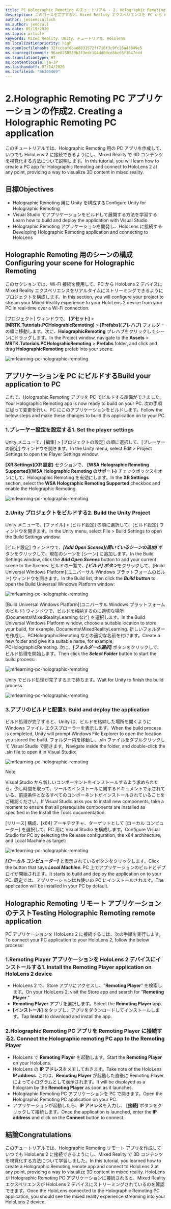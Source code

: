 ```yaml
---
title: PC Holographic Remoting のチュートリアル - 2. Holographic Remoting PC アプリケーションを作成する
description: このコースを完了すると、Mixed Reality エクスペリエンスを PC から HoloLens 2 にリモート処理する方法を学習できます。
author: jessemcculloch
ms.author: jemccull
ms.date: 05/19/2020
ms.topic: article
keywords: Mixed Reality、Unity、チュートリアル、Hololens
ms.localizationpriority: high
ms.openlocfilehash: 32fccbaf6bae8031572ff716f3c9fc26a43849e5
ms.sourcegitcommit: 96ae8258539b2f3edc104dd0dce8bc66f3647cdd
ms.translationtype: HT
ms.contentlocale: ja-JP
ms.lasthandoff: 07/14/2020
ms.locfileid: "86305469"
---
```

# <a name="2-creating-a-holographic-remoting-pc-application"></a><span data-ttu-id="22a25-105">2.Holographic Remoting PC アプリケーションの作成</span><span class="sxs-lookup"><span data-stu-id="22a25-105">2. Creating a Holographic Remoting PC application</span></span>

<span data-ttu-id="22a25-106">このチュートリアルでは、Holographic Remoting 用の PC アプリを作成して、いつでも HoloLens 2 に接続できるようにし、Mixed Reality で 3D コンテンツを視覚化する方法について説明します。</span><span class="sxs-lookup"><span data-stu-id="22a25-106">In this tutorial, you will learn how to create a PC app for Holographic Remoting and connect to HoloLens 2 at any point, providing a way to visualize 3D content in mixed reality.</span></span>

## <a name="objectives"></a><span data-ttu-id="22a25-107">目標</span><span class="sxs-lookup"><span data-stu-id="22a25-107">Objectives</span></span>

* <span data-ttu-id="22a25-108">Holographic Remoting 用に Unity を構成する</span><span class="sxs-lookup"><span data-stu-id="22a25-108">Configure Unity for Holographic Remoting</span></span>
* <span data-ttu-id="22a25-109">Visual Studio でアプリケーションをビルドして展開する方法を学習する</span><span class="sxs-lookup"><span data-stu-id="22a25-109">Learn how to build and deploy the application with Visual Studio</span></span>
* <span data-ttu-id="22a25-110">Holographic Remoting アプリケーションを開発し、HoloLens に接続する</span><span class="sxs-lookup"><span data-stu-id="22a25-110">Developing Holographic Remoting application and connecting to HoloLens</span></span>

## <a name="configuring-your-scene-for-holographic-remoting"></a><span data-ttu-id="22a25-111">Holographic Remoting 用のシーンの構成</span><span class="sxs-lookup"><span data-stu-id="22a25-111">Configuring your scene for Holographic Remoting</span></span>

<span data-ttu-id="22a25-112">このセクションでは、Wi-Fi 接続を使用して、PC から HoloLens 2 デバイスに Mixed Reality エクスペリエンスをリアルタイムにストリーミングできるようにプロジェクトを構成します。</span><span class="sxs-lookup"><span data-stu-id="22a25-112">In this section, you will configure your project to stream your Mixed Reality experience to your HoloLens 2 device from your PC in real-time over a Wi-Fi connection.</span></span>

<span data-ttu-id="22a25-113">[プロジェクト] ウィンドウで、 **[アセット]**  >  **[MRTK.Tutorials.PCHolograhicRemoting]**  >  **[Prefabs]\(プレハブ\)** フォルダーの順に移動します。次に、**HolographicRemoting** プレハブをクリックしてシーンにドラッグします。</span><span class="sxs-lookup"><span data-stu-id="22a25-113">In the Project window, navigate to the **Assets** > **MRTK.Tutorials.PCHolograhicRemoting** > **Prefabs** folder, and click and drag **HolographicRemoting** prefab into your scene.</span></span>

![mrlearning-pc-holographic-remoting](images/mrlearning-pc-holographic-remoting/Tutorial2-Section1-Step1-1.png)

## <a name="build-your-application-to-pc"></a><span data-ttu-id="22a25-115">アプリケーションを PC にビルドする</span><span class="sxs-lookup"><span data-stu-id="22a25-115">Build your application to PC</span></span>

<span data-ttu-id="22a25-116">これで、Holographic Remoting アプリを PC でビルドする準備ができました。</span><span class="sxs-lookup"><span data-stu-id="22a25-116">Your Holographic Remoting app is now ready to build on your PC.</span></span> <span data-ttu-id="22a25-117">次の手順に従って変更を行い、PC にこのアプリケーションをビルドします。</span><span class="sxs-lookup"><span data-stu-id="22a25-117">Follow the below steps and make these changes to build this application on to your PC.</span></span>

### <a name="1-set-the-player-settings"></a><span data-ttu-id="22a25-118">1.プレーヤー設定を設定する</span><span class="sxs-lookup"><span data-stu-id="22a25-118">1. Set the player settings</span></span>

<span data-ttu-id="22a25-119">Unity メニューで、[編集] > [プロジェクトの設定] の順に選択して、[プレーヤーの設定] ウィンドウを開きます。</span><span class="sxs-lookup"><span data-stu-id="22a25-119">In the Unity menu, select Edit > Project Settings to open the Player Settings window.</span></span>

<span data-ttu-id="22a25-120">**[XR Settings]\(XR 設定\)** セクションで、 **[WSA Holographic Remoting Supported]\(WSA Holographic Remoting のサポート\)** チェックボックスをオンにして、Holographic Remoting を有効にします。</span><span class="sxs-lookup"><span data-stu-id="22a25-120">In the **XR Settings** section, select the **WSA Holographic Remoting Supported** checkbox and enable the Holographic Remoting.</span></span>

![mrlearning-pc-holographic-remoting](images/mrlearning-pc-holographic-remoting/Tutorial2-Section2-Step1-1.png)

### <a name="2-build-the-unity-project"></a><span data-ttu-id="22a25-122">2.Unity プロジェクトをビルドする</span><span class="sxs-lookup"><span data-stu-id="22a25-122">2. Build the Unity Project</span></span>

<span data-ttu-id="22a25-123">Unity メニューで、[ファイル] > [ビルド設定] の順に選択して、[ビルド設定] ウィンドウを開きます。</span><span class="sxs-lookup"><span data-stu-id="22a25-123">In the Unity menu, select File > Build Settings to open the Build Settings window.</span></span>

<span data-ttu-id="22a25-124">[ビルド設定] ウィンドウで、***[Add Open Scenes]\(開いているシーンの追加\)*** ボタンをクリックして、現在のシーンを [シーン] に追加します。</span><span class="sxs-lookup"><span data-stu-id="22a25-124">In the Build Settings window, click the ***Add Open Scenes*** button to add your current scene to the Scenes.</span></span> <span data-ttu-id="22a25-125">ビルドの一覧で、***[ビルド] ボタン***をクリックして、[Build Universal Windows Platform]\(ユニバーサル Windows プラットフォームのビルド\) ウィンドウを開きます。</span><span class="sxs-lookup"><span data-stu-id="22a25-125">In the Build list, then click the ***Build button*** to open the Build Universal Windows Platform window:</span></span>

![mrlearning-pc-holographic-remoting](images/mrlearning-pc-holographic-remoting/Tutorial2-Section2-Step2-1.png)

<span data-ttu-id="22a25-127">[Build Universal Windows Platform]\(ユニバーサル Windows プラットフォームのビルド\) ウィンドウで、ビルドを格納するのに適切な場所 (Documents\MixedRealityLearning など) を選択します。</span><span class="sxs-lookup"><span data-stu-id="22a25-127">In the Build Universal Windows Platform window, choose a suitable location to store your build, for example, Documents\MixedRealityLearning.</span></span> <span data-ttu-id="22a25-128">新しいフォルダーを作成し、PCHolographicRemoting などの適切な名前を付けます。</span><span class="sxs-lookup"><span data-stu-id="22a25-128">Create a new folder and give it a suitable name, for example, PCHolographicRemoting.</span></span> <span data-ttu-id="22a25-129">次に、***[フォルダーの選択]*** ボタンをクリックして、ビルド処理を開始します。</span><span class="sxs-lookup"><span data-stu-id="22a25-129">Then click the ***Select Folder*** button to start the build process:</span></span>

![mrlearning-pc-holographic-remoting](images/mrlearning-pc-holographic-remoting/Tutorial2-Section2-Step2-2.png)

<span data-ttu-id="22a25-131">Unity でビルド処理が完了するまで待ちます。</span><span class="sxs-lookup"><span data-stu-id="22a25-131">Wait for Unity to finish the build process.</span></span>

![mrlearning-pc-holographic-remoting](images/mrlearning-pc-holographic-remoting/Tutorial2-Section2-Step2-3.png)

### <a name="3-build-and-deploy-the-application"></a><span data-ttu-id="22a25-133">3.アプリのビルドと配置</span><span class="sxs-lookup"><span data-stu-id="22a25-133">3. Build and deploy the application</span></span>

<span data-ttu-id="22a25-134">ビルド処理が完了すると、Unity は、ビルドを格納した場所を開くように Windows ファイル エクスプローラーを表示します。</span><span class="sxs-lookup"><span data-stu-id="22a25-134">When the build process is completed, Unity will prompt Windows File Explorer to open the location you stored the build.</span></span> <span data-ttu-id="22a25-135">フォルダー内を移動し、.sln ファイルをダブルクリックして Visual Studio で開きます。</span><span class="sxs-lookup"><span data-stu-id="22a25-135">Navigate inside the folder, and double-click the .sln file to open it in Visual Studio:</span></span>

![mrlearning-pc-holographic-remoting](images/mrlearning-pc-holographic-remoting/Tutorial2-Section2-Step3-1.png)

> [!NOTE]
> <span data-ttu-id="22a25-137">Visual Studio から新しいコンポーネントをインストールするよう求められたら、少し時間を取って、ツールのインストールに関するドキュメントで示されている、前提条件となるすべてのコンポーネントがインストールされていることをご確認ください。</span><span class="sxs-lookup"><span data-stu-id="22a25-137">If Visual Studio asks you to install new components, take a moment to ensure that all prerequisite components are installed as specified in the Install the Tools documentation.</span></span>

<span data-ttu-id="22a25-138">[リリース] 構成、[x64] アーキテクチャ、ターゲットとして [ローカル コンピューター] を選択して、PC 用に Visual Studio を構成します。</span><span class="sxs-lookup"><span data-stu-id="22a25-138">Configure Visual Studio for PC by selecting the Release configuration, the x64 architecture, and Local Machine as target:</span></span>

![mrlearning-pc-holographic-remoting](images/mrlearning-pc-holographic-remoting/Tutorial2-Section2-Step3-2.png)

<span data-ttu-id="22a25-140">***[ローカル コンピューター]*** と表示されているボタンをクリックします。</span><span class="sxs-lookup"><span data-stu-id="22a25-140">Click the button that says ***Local Machine***.</span></span> <span data-ttu-id="22a25-141">PC 上でアプリケーションのビルドとデプロイが開始されます。</span><span class="sxs-lookup"><span data-stu-id="22a25-141">It starts to build and deploy the application on to your PC.</span></span> <span data-ttu-id="22a25-142">既定では、アプリケーションはお使いの PC にインストールされます。</span><span class="sxs-lookup"><span data-stu-id="22a25-142">The application will be installed in your PC by default.</span></span>

## <a name="testing-holographic-remoting-remote-application"></a><span data-ttu-id="22a25-143">Holographic Remoting リモート アプリケーションのテスト</span><span class="sxs-lookup"><span data-stu-id="22a25-143">Testing Holographic Remoting remote application</span></span>

<span data-ttu-id="22a25-144">PC アプリケーションを HoloLens 2 に接続するには、次の手順を実行します。</span><span class="sxs-lookup"><span data-stu-id="22a25-144">To connect your PC application to your HoloLens 2, follow the below process:</span></span>

### <a name="1-install-the-remoting-player-application-on-hololens-2-device"></a><span data-ttu-id="22a25-145">1.Remoting Player アプリケーションを HoloLens 2 デバイスにインストールする</span><span class="sxs-lookup"><span data-stu-id="22a25-145">1. Install the Remoting Player application on HoloLens 2 device</span></span>

* <span data-ttu-id="22a25-146">HoloLens 2 で、Store アプリにアクセスし、"**Remoting Player**" を検索します。</span><span class="sxs-lookup"><span data-stu-id="22a25-146">On your HoloLens 2, visit the Store app and search for "**Remoting Player**."</span></span>
* <span data-ttu-id="22a25-147">**Remoting Player** アプリを選択します。</span><span class="sxs-lookup"><span data-stu-id="22a25-147">Select the **Remoting Player** app.</span></span>
* <span data-ttu-id="22a25-148">**[インストール]** をタップし、アプリをダウンロードしてインストールします。</span><span class="sxs-lookup"><span data-stu-id="22a25-148">Tap **Install** to download and install the app.</span></span>

### <a name="2-connect-the-holographic-remoting-pc-app-to-the-remoting-player"></a><span data-ttu-id="22a25-149">2.Holographic Remoting PC アプリを Remoting Player に接続する</span><span class="sxs-lookup"><span data-stu-id="22a25-149">2. Connect the Holographic remoting PC app to the Remoting Player</span></span>

* <span data-ttu-id="22a25-150">HoloLens で **Remoting Player** を起動します。</span><span class="sxs-lookup"><span data-stu-id="22a25-150">Start the **Remoting Player** on your HoloLens.</span></span>
* <span data-ttu-id="22a25-151">HoloLens の **IP アドレス**をメモしておきます。</span><span class="sxs-lookup"><span data-stu-id="22a25-151">Take note of the HoloLens **IP address**.</span></span> <span data-ttu-id="22a25-152">これは、**Remoting Player** が起動した直後に Remoting Player によってホログラムとして表示されます。</span><span class="sxs-lookup"><span data-stu-id="22a25-152">It will be displayed as a hologram by the **Remoting Player** as soon as it launches.</span></span>
* <span data-ttu-id="22a25-153">Holographic Remoting PC アプリケーションを PC で開きます。</span><span class="sxs-lookup"><span data-stu-id="22a25-153">Open the Holographic Remoting PC application on your PC.</span></span>
* <span data-ttu-id="22a25-154">アプリケーションが起動したら、**IP アドレス**を入力し、 **[接続]** ボタンをクリックして接続します。</span><span class="sxs-lookup"><span data-stu-id="22a25-154">Once the application is launched, enter the **IP address** and click on the **Connect**  button to connect.</span></span>

## <a name="congratulations"></a><span data-ttu-id="22a25-155">結論</span><span class="sxs-lookup"><span data-stu-id="22a25-155">Congratulations</span></span>

<span data-ttu-id="22a25-156">このチュートリアルでは、Holographic Remoting リモート アプリを作成していつでも HoloLens 2 に接続できるようにし、Mixed Reality で 3D コンテンツを視覚化する方法について学習しました。</span><span class="sxs-lookup"><span data-stu-id="22a25-156">In this tutorial, you learned how to create a Holographic Remoting remote app and connect to HoloLens 2 at any point, providing a way to visualize 3D content in mixed reality.</span></span> <span data-ttu-id="22a25-157">HoloLens が Holographic Remoting PC アプリケーションに接続されると、Mixed Reality エクスペリエンスが HoloLens 2 デバイスにストリーミングされているのを確認できます。</span><span class="sxs-lookup"><span data-stu-id="22a25-157">Once the HoloLens connected to the Holographic Remoting PC application, you should see the mixed reality experience streaming into your HoloLens 2 device.</span></span>
